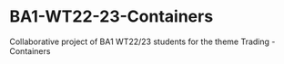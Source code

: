 # BA1-WT22-23-Containers

Collaborative project of BA1 WT22/23 students for the theme Trading - Containers
